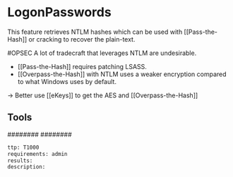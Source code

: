 # LogonPasswords
This feature retrieves NTLM hashes which can be used with [[Pass-the-Hash]] or cracking to recover the plain-text.

#OPSEC A lot of tradecraft that leverages NTLM are undesirable.
-   [[Pass-the-Hash]] requires patching LSASS.
-   [[Overpass-the-Hash]] with NTLM uses a weaker encryption compared to what Windows uses by default.

-> Better use [[eKeys]] to get the AES and [[Overpass-the-Hash]]

## Tools
########
########

```meta
ttp: T1000
requirements: admin
results: 
description: 
```